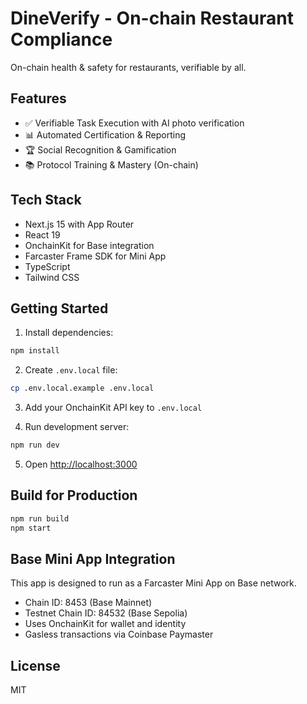 # DineVerify - On-chain Restaurant Compliance

On-chain health & safety for restaurants, verifiable by all.

## Features

- ✅ Verifiable Task Execution with AI photo verification
- 📊 Automated Certification & Reporting
- 🏆 Social Recognition & Gamification
- 📚 Protocol Training & Mastery (On-chain)

## Tech Stack

- Next.js 15 with App Router
- React 19
- OnchainKit for Base integration
- Farcaster Frame SDK for Mini App
- TypeScript
- Tailwind CSS

## Getting Started

1. Install dependencies:
```bash
npm install
```

2. Create `.env.local` file:
```bash
cp .env.local.example .env.local
```

3. Add your OnchainKit API key to `.env.local`

4. Run development server:
```bash
npm run dev
```

5. Open [http://localhost:3000](http://localhost:3000)

## Build for Production

```bash
npm run build
npm start
```

## Base Mini App Integration

This app is designed to run as a Farcaster Mini App on Base network.

- Chain ID: 8453 (Base Mainnet)
- Testnet Chain ID: 84532 (Base Sepolia)
- Uses OnchainKit for wallet and identity
- Gasless transactions via Coinbase Paymaster

## License

MIT
